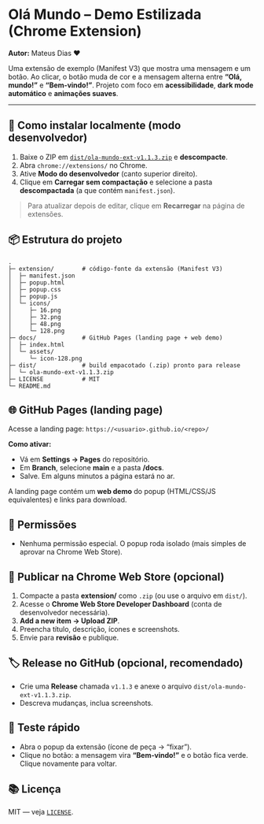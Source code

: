 # Olá Mundo – Demo Estilizada (Chrome Extension)

**Autor:** Mateus Dias ❤

Uma extensão de exemplo (Manifest V3) que mostra uma mensagem e um botão.
Ao clicar, o botão muda de cor e a mensagem alterna entre **“Olá, mundo!”** e **“Bem‑vindo!”**.
Projeto com foco em **acessibilidade**, **dark mode automático** e **animações suaves**.

---

## 🔧 Como instalar localmente (modo desenvolvedor)
1. Baixe o ZIP em [`dist/ola-mundo-ext-v1.1.3.zip`](dist/ola-mundo-ext-v1.1.3.zip) e **descompacte**.
2. Abra `chrome://extensions/` no Chrome.
3. Ative **Modo do desenvolvedor** (canto superior direito).
4. Clique em **Carregar sem compactação** e selecione a pasta **descompactada** (a que contém `manifest.json`).

> Para atualizar depois de editar, clique em **Recarregar** na página de extensões.

## 📦 Estrutura do projeto
```
.
├─ extension/        # código-fonte da extensão (Manifest V3)
│  ├─ manifest.json
│  ├─ popup.html
│  ├─ popup.css
│  ├─ popup.js
│  └─ icons/
│     ├─ 16.png
│     ├─ 32.png
│     ├─ 48.png
│     └─ 128.png
├─ docs/             # GitHub Pages (landing page + web demo)
│  ├─ index.html
│  └─ assets/
│     └─ icon-128.png
├─ dist/             # build empacotado (.zip) pronto para release
│  └─ ola-mundo-ext-v1.1.3.zip
├─ LICENSE           # MIT
└─ README.md
```

## 🌐 GitHub Pages (landing page)
Acesse a landing page: `https://<usuario>.github.io/<repo>/`

**Como ativar:**
- Vá em **Settings → Pages** do repositório.
- Em **Branch**, selecione **main** e a pasta **/docs**.
- Salve. Em alguns minutos a página estará no ar.

A landing page contém um **web demo** do popup (HTML/CSS/JS equivalentes) e links para download.

## 🧾 Permissões
- Nenhuma permissão especial. O popup roda isolado (mais simples de aprovar na Chrome Web Store).

## 🛒 Publicar na Chrome Web Store (opcional)
1. Compacte a pasta **extension/** como `.zip` (ou use o arquivo em `dist/`).
2. Acesse o **Chrome Web Store Developer Dashboard** (conta de desenvolvedor necessária).
3. **Add a new item → Upload ZIP**.
4. Preencha título, descrição, ícones e screenshots.
5. Envie para **revisão** e publique.

## 🏷️ Release no GitHub (opcional, recomendado)
- Crie uma **Release** chamada `v1.1.3` e anexe o arquivo `dist/ola-mundo-ext-v1.1.3.zip`.
- Descreva mudanças, inclua screenshots.

## 🧪 Teste rápido
- Abra o popup da extensão (ícone de peça → “fixar”).
- Clique no botão: a mensagem vira **“Bem‑vindo!”** e o botão fica verde. Clique novamente para voltar.

## 📚 Licença
MIT — veja [`LICENSE`](LICENSE).
